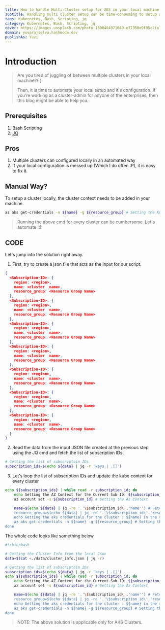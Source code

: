 ```yaml
---
title: How to handle Multi-Cluster setup for AKS in your local machine
subtitle: Handling multi cluster setup can be time-consuming to setup and this blog would make your job easier
tags: Kubernetes, Bash, Scripting, jq
category: Kubernetes, Bash, Scripting, jq
cover: https://images.unsplash.com/photo-1508404971049-e37350e9f05c?ixlib=rb-4.0.3&ixid=MnwxMjA3fDB8MHxwaG90by1wYWdlfHx8fGVufDB8fHx8&auto=format&fit=crop&w=2148&q=80
domain: yuvarajselva.hashnode.dev 
publishAs: Yuvi
---
```


# Introduction

> Are you tired of juggling of between multiple clusters in your local
> machine?{ } 
>
> Then, it is time to automate your local setup and it's configuration. If you're
> working as a 
> cluster-admin
>  for anyone of the enterprises, then this blog might be able to help you.

## Prerequisites

1. Bash Scripting
2. [JQ](https://gist.github.com/olih/f7437fb6962fb3ee9fe95bda8d2c8fa4)

## Pros

1. Multiple clusters can configured locally in an automated way
2. If your local configuration is messed up (Which I do often :P), it is easy to fix it.

## Manual Way?

To setup a cluster locally, the cluster context needs to be added in your machine.

```sh
az aks get-credentials -n ${name} -g ${resource_group} # Setting the Kube Context
```

> Running the above cmd for every cluster can be cumbersome. Let's automate it!!

## CODE

Let's jump into the solution right away.

1. First, try to create a json file that acts as the input for our script.

```json
{
  <Subscription-ID>: {
    region: <region>,
    name: <cluster  name>,
    resource_group: <Resource Group Name>
  },
  <Subscription-ID>: {
    region: <region>,
    name: <cluster  name>,
    resource_group: <Resource Group Name>
  },
  <Subscription-ID>: {
    region: <region>,
    name: <cluster  name>,
    resource_group: <Resource Group Name>
  },
  <Subscription-ID>: {
    region: <region>,
    name: <cluster  name>,
    resource_group: <Resource Group Name>
  },
  <Subscription-ID>: {
    region: <region>,
    name: <cluster  name>,
    resource_group: <Resource Group Name>
  },
  <Subscription-ID>: {
    region: <region>,
    name: <cluster  name>,
    resource_group: <Resource Group Name>
  },
  <Subscription-ID>: {
    region: <region>,
    name: <cluster  name>,
    resource_group: <Resource Group Name>
  }
}
```

2. Read the data from the input JSON file created at the previous step using the JQ cmd and fetch the list of subscription IDs.

```sh
# Getting the list of subscriptoin IDs
subscription_ids=$(echo ${data} | jq -r 'keys | .[]')
```

3. Let's loop the list of subscription IDs and update the kube context for every cluster

```sh
echo ${subscription_ids} | while read -r subscription_id; do
    echo Setting the AZ Context for the Current Sub ID: ${subscription_id}
    az account set -s ${subscription_id} # Setting the Az Context

    name=$(echo ${data} | jq -re '.'\$subscription_id\'.'name'') # Fetching the Name of the Cluster
    resource_group=$(echo ${data} | jq -re '.'\$subscription_id\'.'resource_group'') # Fetching the name of the resource group
    echo Getting the aks credentials for the cluster : ${name} in the rg: ${resource_group}
    az aks get-credentials -n ${name} -g ${resource_group} # Setting the Kube Context
done
```

The whole code looks like something below.

```sh
#!/bin/bash

# Getting the Cluster Info from the local Json
data=$(cat <./data/cluster_info.json | jq -r)

# Getting the list of subscriptoin IDs
subscription_ids=$(echo ${data} | jq -r 'keys | .[]')
echo ${subscription_ids} | while read -r subscription_id; do
    echo Setting the AZ Context for the Current Sub ID: ${subscription_id}
    az account set -s ${subscription_id} # Setting the Az Context

    name=$(echo ${data} | jq -re '.'\$subscription_id\'.'name'') # Fetching the Name of the Cluster
    resource_group=$(echo ${data} | jq -re '.'\$subscription_id\'.'resource_group'') # Fetching the name of the resource group
    echo Getting the aks credentials for the cluster : ${name} in the rg: ${resource_group}
    az aks get-credentials -n ${name} -g ${resource_group} # Setting the Kube Context
done

```

> NOTE: The above solution is applicable only for AKS Clusters.
